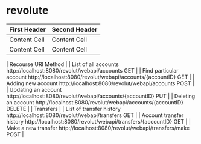 # revolute

| First Header  | Second Header |
| ------------- | ------------- |
| Content Cell  | Content Cell  |
| Content Cell  | Content Cell  |


| Recourse	URI	Method |
| List of all accounts	http://localhost:8080/revolut/webapi/accounts	GET |
| Find particular account	http://localhost:8080/revolut/webapi/accounts/{accountID}	GET |
| Adding new account	http://localhost:8080/revolut/webapi/accounts	POST |
| Updating an account	http://localhost:8080/revolut/webapi/accounts/{accountID}	PUT |
| Deleting an account	http://localhost:8080/revolut/webapi/accounts/{accountID}	DELETE |
| Transfers |
| List of transfer history	http://localhost:8080/revolut/webapi/transfers	GET |
| Account transfer history	http://localhost:8080/revolut/webapi/transfers/{accountID}	GET |
| Make a new transfer	http://localhost:8080/revolut/webapi/transfers/make	POST |

